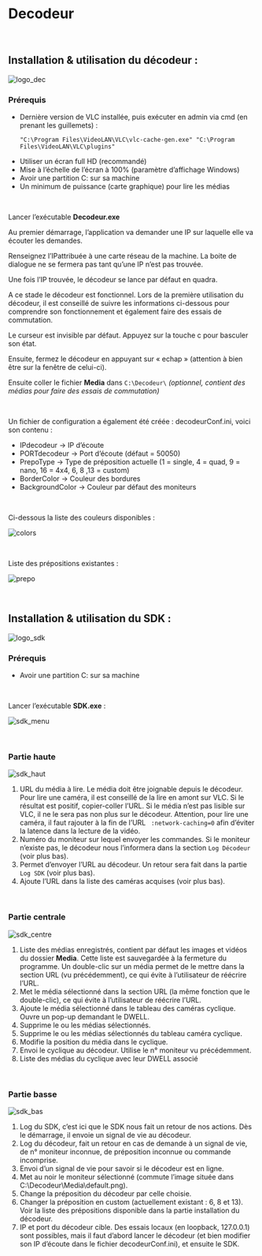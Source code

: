 # Decodeur

<br>

## Installation & utilisation du décodeur :

![logo_dec](/docs/logo_dec.ico)

### Prérequis

- Dernière version de VLC installée, puis exécuter en admin via cmd (en prenant les guillemets) :
    ```
    "C:\Program Files\VideoLAN\VLC\vlc-cache-gen.exe" "C:\Program Files\VideoLAN\VLC\plugins"
    ```
- Utiliser un écran full HD (recommandé)
- Mise à l’échelle de l’écran à 100% (paramètre d’affichage Windows)
- Avoir une partition C: sur sa machine
- Un minimum de puissance (carte graphique) pour lire les médias

<br>

Lancer l’exécutable **Decodeur.exe**<br>

Au premier démarrage, l’application va demander une IP sur laquelle elle va écouter les demandes.<br>

Renseignez l’IPattribuée à une carte réseau de la machine. La boite de dialogue ne se fermera pas tant qu’une IP n’est pas trouvée.<br>

Une fois l’IP trouvée, le décodeur se lance par défaut en quadra.<br>

A ce stade le décodeur est fonctionnel. Lors de la première utilisation du décodeur, il est conseillé de suivre les informations ci-dessous pour comprendre son fonctionnement et également faire des essais de commutation.<br>

Le curseur est invisible par défaut. Appuyez sur la touche c pour basculer son état.<br>

Ensuite, fermez le décodeur en appuyant sur « echap » (attention à bien être sur la fenêtre de celui-ci).<br>

Ensuite coller le fichier **Media** dans `C:\Decodeur\`   *(optionnel, contient des médias pour faire des essais de commutation)*

<br>

Un fichier de configuration a également été créée : decodeurConf.ini, voici son contenu :
- IPdecodeur → IP d’écoute
- PORTdecodeur → Port d’écoute (défaut = 50050)
- PrepoType → Type de préposition actuelle (1 = single, 4 = quad, 9 = nano, 16 = 4x4, 6, 8 ,13 = custom)
- BorderColor → Couleur des bordures
- BackgroundColor → Couleur par défaut des moniteurs

<br>

Ci-dessous la liste des couleurs disponibles :

![colors](/docs/colors.png)

<br>

Liste des prépositions existantes :


![prepo](/docs/prepo.png)

<br>

## Installation & utilisation du SDK :

![logo_sdk](/docs/logo_sdk.ico)

### Prérequis

- Avoir une partition C: sur sa machine

<br>

Lancer l’exécutable **SDK.exe** :

![sdk_menu](/docs/sdk_menu.png)

<br>

### Partie haute

![sdk_haut](/docs/sdk_haut.png)

1. URL du média à lire. Le média doit être joignable depuis le décodeur. Pour lire une caméra, il est conseillé de la lire en amont sur VLC. Si le résultat est positif, copier-coller l’URL. Si le média n’est pas lisible sur VLC, il ne le sera pas non plus sur le décodeur.
Attention, pour lire une caméra, il faut rajouter à la fin de l’URL ` :network-caching=0` afin d’éviter la latence dans la lecture de la vidéo.
2. Numéro du moniteur sur lequel envoyer les commandes. Si le moniteur n’existe pas, le décodeur nous l’informera dans la section ` Log Décodeur ` (voir plus bas).
3. Permet d’envoyer l’URL au décodeur. Un retour sera fait dans la partie ` Log SDK ` (voir plus bas).
4. Ajoute l’URL dans la liste des caméras acquises (voir plus bas).

<br>

### Partie centrale

![sdk_centre](/docs/sdk_centre.png)

1. Liste des médias enregistrés, contient par défaut les images et vidéos du dossier **Media**. Cette liste est sauvegardée à la fermeture du programme. Un double-clic sur un média permet de le mettre dans la section URL (vu précédemment), ce qui évite à l’utilisateur de réécrire l’URL.
2. Met le média sélectionné dans la section URL (la même fonction que le double-clic), ce qui évite à l’utilisateur de réécrire l’URL.
3. Ajoute le média sélectionné dans le tableau des caméras cyclique. Ouvre un pop-up demandant le DWELL.
4. Supprime le ou les médias sélectionnés.
5. Supprime le ou les médias sélectionnés du tableau caméra cyclique.
6. Modifie la position du média dans le cyclique.
7. Envoi le cyclique au décodeur. Utilise le n° moniteur vu précédemment.
8. Liste des médias du cyclique avec leur DWELL associé

<br>

### Partie basse

![sdk_bas](/docs/sdk_bas.png)



1. Log du SDK, c’est ici que le SDK nous fait un retour de nos actions. Dès le démarrage, il envoie un signal de vie au décodeur.
2. Log du décodeur, fait un retour en cas de demande à un signal de vie, de n° moniteur inconnue, de préposition inconnue ou commande incomprise.
3. Envoi d’un signal de vie pour savoir si le décodeur est en ligne.
4. Met au noir le moniteur sélectionné (commute l’image située dans C:\Decodeur\Media\default.png).
5. Change la préposition du décodeur par celle choisie.
6. Changer la préposition en custom (actuellement existant : 6, 8 et 13). Voir la liste des prépositions disponible dans la partie installation du décodeur.
7. IP et port du décodeur cible. Des essais locaux (en loopback, 127.0.0.1) sont possibles, mais il faut d’abord lancer le décodeur (et bien modifier son IP d’écoute dans le fichier decodeurConf.ini), et ensuite le SDK.